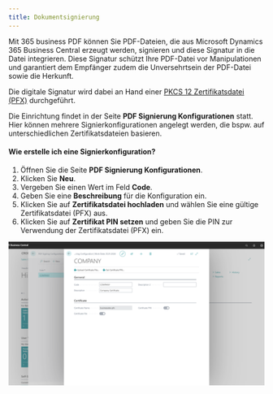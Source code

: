 ```yaml
---
title: Dokumentsignierung
---
```


Mit 365 business PDF können Sie PDF-Dateien, die aus Microsoft Dynamics 365 Business Central erzeugt werden, signieren und diese Signatur in die Datei integrieren. Diese Signatur schützt Ihre PDF-Datei vor Manipulationen und garantiert dem Empfänger zudem die Unversehrtsein der PDF-Datei sowie die Herkunft.

Die digitale Signatur wird dabei an Hand einer [PKCS 12 Zertifikatsdatei (PFX)](https://en.wikipedia.org/wiki/PKCS_12) durchgeführt.

Die Einrichtung findet in der Seite **PDF Signierung Konfigurationen** statt. Hier können mehrere Signierkonfigurationen angelegt werden, die bspw. auf unterschiedlichen Zertifikatsdateien basieren.

#### Wie erstelle ich eine Signierkonfiguration?

1. Öffnen Sie die Seite **PDF Signierung Konfigurationen**.
2. Klicken Sie **Neu**.
3. Vergeben Sie einen Wert im Feld **Code**.
4. Geben Sie eine **Beschreibung** für die Konfiguration ein.
5. Klicken Sie auf **Zertifikatsdatei hochladen** und wählen Sie eine gültige Zertifikatsdatei (PFX) aus.
6. Klicken Sie auf **Zertifikat PIN setzen** und geben Sie die PIN zur Verwendung der Zertifikatsdatei (PFX) ein.

![Signierkonfiguration](/assets/images/365-business-pdf/signing-configuration.png)  
